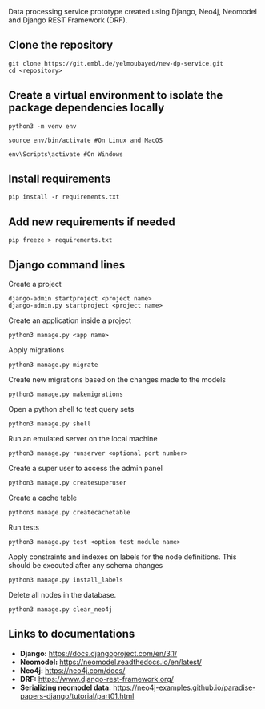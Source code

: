 Data processing service prototype created using Django, Neo4j, Neomodel and Django REST Framework (DRF).

## Clone the repository
~~~
git clone https://git.embl.de/yelmoubayed/new-dp-service.git    
cd <repository>
~~~

## Create a virtual environment to isolate the package dependencies locally
~~~
python3 -m venv env 
~~~
~~~
source env/bin/activate #On Linux and MacOS  
~~~
~~~
env\Scripts\activate #On Windows    
~~~

## Install requirements
~~~
pip install -r requirements.txt
~~~

## Add new requirements if needed 
~~~
pip freeze > requirements.txt
~~~

## Django command lines

Create a project
~~~
django-admin startproject <project name>
django-admin.py startproject <project name>
~~~

Create an application inside a project
~~~
python3 manage.py <app name>
~~~

Apply migrations
~~~
python3 manage.py migrate
~~~

Create new migrations based on the changes made to the models
~~~
python3 manage.py makemigrations
~~~

Open a python shell to test query sets
~~~
python3 manage.py shell
~~~

Run an emulated server on the local machine
~~~
python3 manage.py runserver <optional port number>
~~~

Create a super user to access the admin panel
~~~
python3 manage.py createsuperuser
~~~

Create a cache table 
~~~
python3 manage.py createcachetable
~~~

Run tests
~~~
python3 manage.py test <option test module name>
~~~

Apply constraints and indexes on labels for the node definitions. This should be executed after any schema changes
~~~
python3 manage.py install_labels
~~~

Delete all nodes in the database.
~~~
python3 manage.py clear_neo4j
~~~

## Links to documentations

* **Django:** <https://docs.djangoproject.com/en/3.1/>
* **Neomodel:** <https://neomodel.readthedocs.io/en/latest/>
* **Neo4j:** <https://neo4j.com/docs/>
* **DRF:** <https://www.django-rest-framework.org/>
* **Serializing neomodel data:** <https://neo4j-examples.github.io/paradise-papers-django/tutorial/part01.html>
